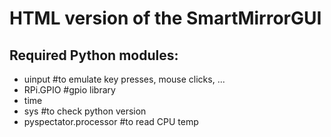 # HTML version of the SmartMirrorGUI
## Required Python modules:
- uinput                #to emulate key presses, mouse clicks, ...
- RPi.GPIO              #gpio library
- time
- sys                   #to check python version
- pyspectator.processor #to read CPU temp
